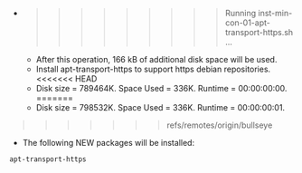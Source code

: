 * >>>>>>>>> Running inst-min-con-01-apt-transport-https.sh ...
  * After this operation, 166 kB of additional disk space will be used.
  * Install apt-transport-https to support https debian repositories.
<<<<<<< HEAD
  * Disk size = 789464K. Space Used = 336K. Runtime = 00:00:00:00.
=======
  * Disk size = 798532K. Space Used = 336K. Runtime = 00:00:00:01.
>>>>>>> refs/remotes/origin/bullseye
  * The following NEW packages will be installed:
  ```bash
apt-transport-https
  ```
